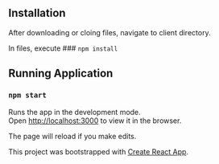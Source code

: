 ## Installation

After downloading or cloing files, navigate to client directory. 

In files, execute ### `npm install`

## Running Application

### `npm start`

Runs the app in the development mode.<br />
Open [http://localhost:3000](http://localhost:3000) to view it in the browser.

The page will reload if you make edits.<br />

This project was bootstrapped with [Create React App](https://github.com/facebook/create-react-app).
